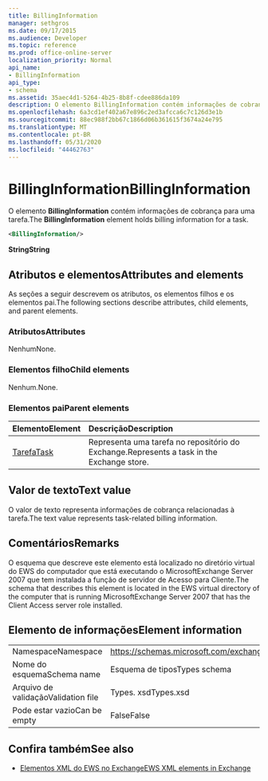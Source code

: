 ```yaml
---
title: BillingInformation
manager: sethgros
ms.date: 09/17/2015
ms.audience: Developer
ms.topic: reference
ms.prod: office-online-server
localization_priority: Normal
api_name:
- BillingInformation
api_type:
- schema
ms.assetid: 35aec4d1-5264-4b25-8b8f-cdee886da109
description: O elemento BillingInformation contém informações de cobrança para uma tarefa.
ms.openlocfilehash: 6a3cd1ef402a67e896c2ed3afcca6c7c126d3e1b
ms.sourcegitcommit: 88ec988f2bb67c1866d06b361615f3674a24e795
ms.translationtype: MT
ms.contentlocale: pt-BR
ms.lasthandoff: 05/31/2020
ms.locfileid: "44462763"
---
```

# <a name="billinginformation"></a><span data-ttu-id="c8501-103">BillingInformation</span><span class="sxs-lookup"><span data-stu-id="c8501-103">BillingInformation</span></span>

<span data-ttu-id="c8501-104">O elemento **BillingInformation** contém informações de cobrança para uma tarefa.</span><span class="sxs-lookup"><span data-stu-id="c8501-104">The **BillingInformation** element holds billing information for a task.</span></span> 
  
```xml
<BillingInformation/>
```

 <span data-ttu-id="c8501-105">**String**</span><span class="sxs-lookup"><span data-stu-id="c8501-105">**String**</span></span>
## <a name="attributes-and-elements"></a><span data-ttu-id="c8501-106">Atributos e elementos</span><span class="sxs-lookup"><span data-stu-id="c8501-106">Attributes and elements</span></span>

<span data-ttu-id="c8501-107">As seções a seguir descrevem os atributos, os elementos filhos e os elementos pai.</span><span class="sxs-lookup"><span data-stu-id="c8501-107">The following sections describe attributes, child elements, and parent elements.</span></span>
  
### <a name="attributes"></a><span data-ttu-id="c8501-108">Atributos</span><span class="sxs-lookup"><span data-stu-id="c8501-108">Attributes</span></span>

<span data-ttu-id="c8501-109">Nenhum</span><span class="sxs-lookup"><span data-stu-id="c8501-109">None.</span></span>
  
### <a name="child-elements"></a><span data-ttu-id="c8501-110">Elementos filho</span><span class="sxs-lookup"><span data-stu-id="c8501-110">Child elements</span></span>

<span data-ttu-id="c8501-111">Nenhum.</span><span class="sxs-lookup"><span data-stu-id="c8501-111">None.</span></span>
  
### <a name="parent-elements"></a><span data-ttu-id="c8501-112">Elementos pai</span><span class="sxs-lookup"><span data-stu-id="c8501-112">Parent elements</span></span>

|<span data-ttu-id="c8501-113">**Elemento**</span><span class="sxs-lookup"><span data-stu-id="c8501-113">**Element**</span></span>|<span data-ttu-id="c8501-114">**Descrição**</span><span class="sxs-lookup"><span data-stu-id="c8501-114">**Description**</span></span>|
|:-----|:-----|
|[<span data-ttu-id="c8501-115">Tarefa</span><span class="sxs-lookup"><span data-stu-id="c8501-115">Task</span></span>](task.md) <br/> |<span data-ttu-id="c8501-116">Representa uma tarefa no repositório do Exchange.</span><span class="sxs-lookup"><span data-stu-id="c8501-116">Represents a task in the Exchange store.</span></span>  <br/> |
   
## <a name="text-value"></a><span data-ttu-id="c8501-117">Valor de texto</span><span class="sxs-lookup"><span data-stu-id="c8501-117">Text value</span></span>

<span data-ttu-id="c8501-118">O valor de texto representa informações de cobrança relacionadas à tarefa.</span><span class="sxs-lookup"><span data-stu-id="c8501-118">The text value represents task-related billing information.</span></span>
  
## <a name="remarks"></a><span data-ttu-id="c8501-119">Comentários</span><span class="sxs-lookup"><span data-stu-id="c8501-119">Remarks</span></span>

<span data-ttu-id="c8501-120">O esquema que descreve este elemento está localizado no diretório virtual do EWS do computador que está executando o MicrosoftExchange Server 2007 que tem instalada a função de servidor de Acesso para Cliente.</span><span class="sxs-lookup"><span data-stu-id="c8501-120">The schema that describes this element is located in the EWS virtual directory of the computer that is running MicrosoftExchange Server 2007 that has the Client Access server role installed.</span></span>
  
## <a name="element-information"></a><span data-ttu-id="c8501-121">Elemento de informações</span><span class="sxs-lookup"><span data-stu-id="c8501-121">Element information</span></span>

|||
|:-----|:-----|
|<span data-ttu-id="c8501-122">Namespace</span><span class="sxs-lookup"><span data-stu-id="c8501-122">Namespace</span></span>  <br/> |https://schemas.microsoft.com/exchange/services/2006/types  <br/> |
|<span data-ttu-id="c8501-123">Nome do esquema</span><span class="sxs-lookup"><span data-stu-id="c8501-123">Schema name</span></span>  <br/> |<span data-ttu-id="c8501-124">Esquema de tipos</span><span class="sxs-lookup"><span data-stu-id="c8501-124">Types schema</span></span>  <br/> |
|<span data-ttu-id="c8501-125">Arquivo de validação</span><span class="sxs-lookup"><span data-stu-id="c8501-125">Validation file</span></span>  <br/> |<span data-ttu-id="c8501-126">Types. xsd</span><span class="sxs-lookup"><span data-stu-id="c8501-126">Types.xsd</span></span>  <br/> |
|<span data-ttu-id="c8501-127">Pode estar vazio</span><span class="sxs-lookup"><span data-stu-id="c8501-127">Can be empty</span></span>  <br/> |<span data-ttu-id="c8501-128">False</span><span class="sxs-lookup"><span data-stu-id="c8501-128">False</span></span>  <br/> |
   
## <a name="see-also"></a><span data-ttu-id="c8501-129">Confira também</span><span class="sxs-lookup"><span data-stu-id="c8501-129">See also</span></span>



- [<span data-ttu-id="c8501-130">Elementos XML do EWS no Exchange</span><span class="sxs-lookup"><span data-stu-id="c8501-130">EWS XML elements in Exchange</span></span>](ews-xml-elements-in-exchange.md)

